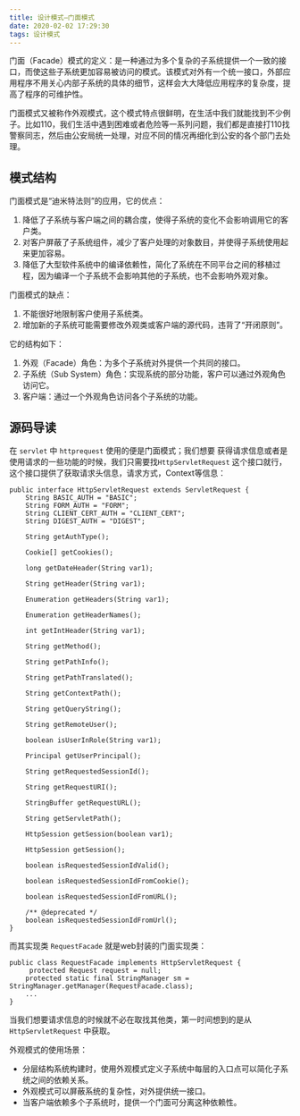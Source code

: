 ```yaml
---
title: 设计模式—门面模式
date: 2020-02-02 17:29:30
tags: 设计模式
---
```


门面（Facade）模式的定义：是一种通过为多个复杂的子系统提供一个一致的接口，而使这些子系统更加容易被访问的模式。该模式对外有一个统一接口，外部应用程序不用关心内部子系统的具体的细节，这样会大大降低应用程序的复杂度，提高了程序的可维护性。

门面模式又被称作外观模式，这个模式特点很鲜明，在生活中我们就能找到不少例子。比如110，我们生活中遇到困难或者危险等一系列问题，我们都是直接打110找警察同志，然后由公安局统一处理，对应不同的情况再细化到公安的各个部门去处理。

<!--more-->

## 模式结构

门面模式是“迪米特法则”的应用，它的优点：

1. 降低了子系统与客户端之间的耦合度，使得子系统的变化不会影响调用它的客户类。
2. 对客户屏蔽了子系统组件，减少了客户处理的对象数目，并使得子系统使用起来更加容易。
3. 降低了大型软件系统中的编译依赖性，简化了系统在不同平台之间的移植过程，因为编译一个子系统不会影响其他的子系统，也不会影响外观对象。

门面模式的缺点：

1. 不能很好地限制客户使用子系统类。
2. 增加新的子系统可能需要修改外观类或客户端的源代码，违背了“开闭原则”。

它的结构如下：

1. 外观（Facade）角色：为多个子系统对外提供一个共同的接口。
2. 子系统（Sub System）角色：实现系统的部分功能，客户可以通过外观角色访问它。
3. 客户端：通过一个外观角色访问各个子系统的功能。

## 源码导读

在 `servlet` 中 `httprequest` 使用的便是门面模式；我们想要 获得请求信息或者是使用请求的一些功能的时候，我们只需要找`HttpServletRequest` 这个接口就行，这个接口提供了获取请求头信息，请求方式，Context等信息：

```
public interface HttpServletRequest extends ServletRequest {
    String BASIC_AUTH = "BASIC";
    String FORM_AUTH = "FORM";
    String CLIENT_CERT_AUTH = "CLIENT_CERT";
    String DIGEST_AUTH = "DIGEST";

    String getAuthType();

    Cookie[] getCookies();

    long getDateHeader(String var1);

    String getHeader(String var1);

    Enumeration getHeaders(String var1);

    Enumeration getHeaderNames();

    int getIntHeader(String var1);

    String getMethod();

    String getPathInfo();

    String getPathTranslated();

    String getContextPath();

    String getQueryString();

    String getRemoteUser();

    boolean isUserInRole(String var1);

    Principal getUserPrincipal();

    String getRequestedSessionId();

    String getRequestURI();

    StringBuffer getRequestURL();

    String getServletPath();

    HttpSession getSession(boolean var1);

    HttpSession getSession();

    boolean isRequestedSessionIdValid();

    boolean isRequestedSessionIdFromCookie();

    boolean isRequestedSessionIdFromURL();

    /** @deprecated */
    boolean isRequestedSessionIdFromUrl();
}
```

而其实现类 `RequestFacade` 就是web封装的门面实现类：

```
public class RequestFacade implements HttpServletRequest {
     protected Request request = null;
    protected static final StringManager sm = StringManager.getManager(RequestFacade.class);
    ...
}
```

当我们想要请求信息的时候就不必在取找其他类，第一时间想到的是从 `HttpServletRequest` 中获取。

外观模式的使用场景：

- 分层结构系统构建时，使用外观模式定义子系统中每层的入口点可以简化子系统之间的依赖关系。
- 外观模式可以屏蔽系统的复杂性，对外提供统一接口。
- 当客户端依赖多个子系统时，提供一个门面可分离这种依赖性。